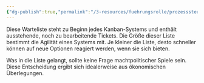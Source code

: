 ```yaml
---
{"dg-publish":true,"permalink":"/3-resources/fuehrungsrolle/prozesssteuerung/kanban-in-der-it-von-klaus-leopold/input-queue/","created":"2024-04-17T13:37:01.166+02:00","updated":"2024-04-17T13:39:12.097+02:00"}
---
```



Diese Warteliste steht zu Beginn jedes Kanban-Systems und enthält ausstehende, noch zu bearbeitende Tickets. Die Größe dieser Liste bestimmt die Agilität eines Systems mit. Je kleiner die Liste, desto schneller können auf neue Optionen reagiert werden, wenn sie sich bieten.

Was in die Liste gelangt, sollte keine Frage machtpolitischer Spiele sein. Diese Entscheidung ergibt sich idealerweise aus ökonomischen Überlegungen.
